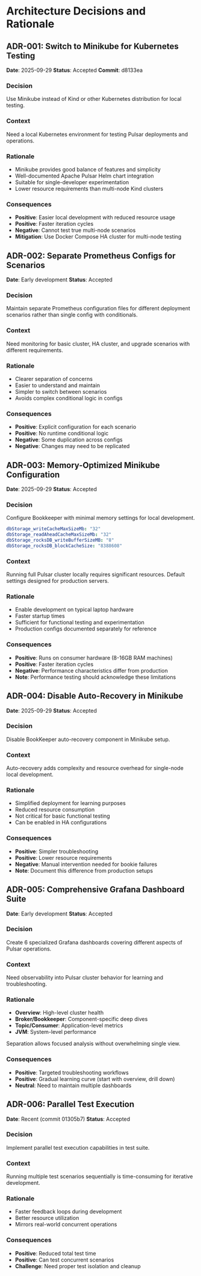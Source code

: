 # Architecture Decisions and Rationale

## ADR-001: Switch to Minikube for Kubernetes Testing
**Date**: 2025-09-29
**Status**: Accepted
**Commit**: d8133ea

### Decision
Use Minikube instead of Kind or other Kubernetes distribution for local testing.

### Context
Need a local Kubernetes environment for testing Pulsar deployments and operations.

### Rationale
- Minikube provides good balance of features and simplicity
- Well-documented Apache Pulsar Helm chart integration
- Suitable for single-developer experimentation
- Lower resource requirements than multi-node Kind clusters

### Consequences
- **Positive**: Easier local development with reduced resource usage
- **Positive**: Faster iteration cycles
- **Negative**: Cannot test true multi-node scenarios
- **Mitigation**: Use Docker Compose HA cluster for multi-node testing


## ADR-002: Separate Prometheus Configs for Scenarios
**Date**: Early development
**Status**: Accepted

### Decision
Maintain separate Prometheus configuration files for different deployment scenarios rather than single config with conditionals.

### Context
Need monitoring for basic cluster, HA cluster, and upgrade scenarios with different requirements.

### Rationale
- Clearer separation of concerns
- Easier to understand and maintain
- Simpler to switch between scenarios
- Avoids complex conditional logic in configs

### Consequences
- **Positive**: Explicit configuration for each scenario
- **Positive**: No runtime conditional logic
- **Negative**: Some duplication across configs
- **Negative**: Changes may need to be replicated

## ADR-003: Memory-Optimized Minikube Configuration
**Date**: 2025-09-29
**Status**: Accepted

### Decision
Configure Bookkeeper with minimal memory settings for local development.

```yaml
dbStorage_writeCacheMaxSizeMb: "32"
dbStorage_readAheadCacheMaxSizeMb: "32"
dbStorage_rocksDB_writeBufferSizeMB: "8"
dbStorage_rocksDB_blockCacheSize: "8388608"
```

### Context
Running full Pulsar cluster locally requires significant resources. Default settings designed for production servers.

### Rationale
- Enable development on typical laptop hardware
- Faster startup times
- Sufficient for functional testing and experimentation
- Production configs documented separately for reference

### Consequences
- **Positive**: Runs on consumer hardware (8-16GB RAM machines)
- **Positive**: Faster iteration cycles
- **Negative**: Performance characteristics differ from production
- **Note**: Performance testing should acknowledge these limitations

## ADR-004: Disable Auto-Recovery in Minikube
**Date**: 2025-09-29
**Status**: Accepted

### Decision
Disable BookKeeper auto-recovery component in Minikube setup.

### Context
Auto-recovery adds complexity and resource overhead for single-node local development.

### Rationale
- Simplified deployment for learning purposes
- Reduced resource consumption
- Not critical for basic functional testing
- Can be enabled in HA configurations

### Consequences
- **Positive**: Simpler troubleshooting
- **Positive**: Lower resource requirements
- **Negative**: Manual intervention needed for bookie failures
- **Note**: Document this difference from production setups

## ADR-005: Comprehensive Grafana Dashboard Suite
**Date**: Early development
**Status**: Accepted

### Decision
Create 6 specialized Grafana dashboards covering different aspects of Pulsar operations.

### Context
Need observability into Pulsar cluster behavior for learning and troubleshooting.

### Rationale
- **Overview**: High-level cluster health
- **Broker/Bookkeeper**: Component-specific deep dives
- **Topic/Consumer**: Application-level metrics
- **JVM**: System-level performance

Separation allows focused analysis without overwhelming single view.

### Consequences
- **Positive**: Targeted troubleshooting workflows
- **Positive**: Gradual learning curve (start with overview, drill down)
- **Neutral**: Need to maintain multiple dashboards

## ADR-006: Parallel Test Execution
**Date**: Recent (commit 01305b7)
**Status**: Accepted

### Decision
Implement parallel test execution capabilities in test suite.

### Context
Running multiple test scenarios sequentially is time-consuming for iterative development.

### Rationale
- Faster feedback loops during development
- Better resource utilization
- Mirrors real-world concurrent operations

### Consequences
- **Positive**: Reduced total test time
- **Positive**: Can test concurrent scenarios
- **Challenge**: Need proper test isolation and cleanup

